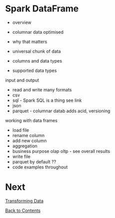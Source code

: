 # Spark DataFrame

- overview
- columnar data optimised
- why that matters

- universal chunk of data
- columns and data types
- supported data types

input and output
- read and write many formats
- csv
- sql - Spark SQL is a thing see link
- json
- parquet - columnar datab adds acid, versioning


working with data frames
- load file
- rename column
- add new column
- aggregation
- business purpose olap oltp - see overall results
- write file
- parquet by default ??
- code examples throughout
  

# Next
[Transforming Data](/transforming-data.md)

[Back to Contents](/contents.md)
